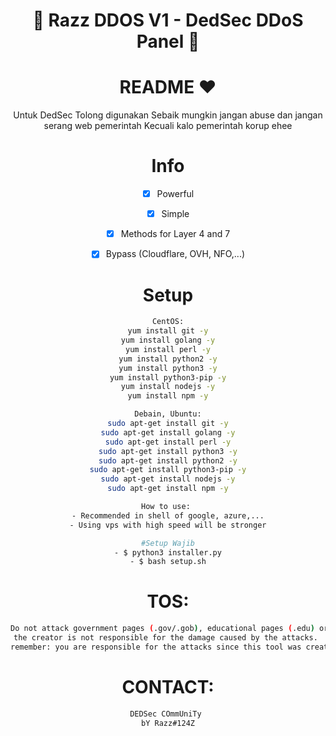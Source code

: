 <div align=center>
 
# 🚀 Razz DDOS V1 - DedSec DDoS Panel 🚀

# README ♥️
Untuk DedSec Tolong digunakan Sebaik mungkin jangan abuse dan jangan serang web pemerintah 
Kecuali kalo pemerintah korup ehee

# Info
- [x] Powerful
- [x] Simple
- [x] Methods for Layer 4 and 7
- [x] Bypass (Cloudflare, OVH, NFO,...)  


# Setup
```sh
CentOS:
yum install git -y
yum install golang -y
yum install perl -y
yum install python2 -y
yum install python3 -y
yum install python3-pip -y
yum install nodejs -y
yum install npm -y

Debain, Ubuntu:
sudo apt-get install git -y
sudo apt-get install golang -y
sudo apt-get install perl -y
sudo apt-get install python3 -y
sudo apt-get install python2 -y
sudo apt-get install python3-pip -y
sudo apt-get install nodejs -y
sudo apt-get install npm -y

How to use: 
- Recommended in shell of google, azure,...
- Using vps with high speed will be stronger

#Setup Wajib
- $ python3 installer.py
- $ bash setup.sh
```


# TOS:
```sh
Do not attack government pages (.gov/.gob), educational pages (.edu) or the United States Department of Defense (.mil), 
the creator is not responsible for the damage caused by the attacks. 
remember: you are responsible for the attacks since this tool was created for educational purposes
```

# CONTACT:
```sh
DEDSec COmmUniTy 
bY Razz#124Z
```
